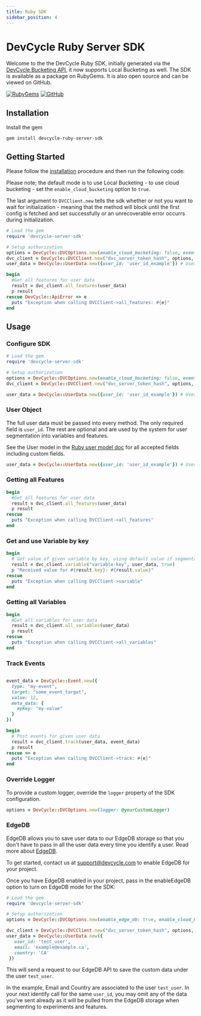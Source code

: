 ```yaml
---
title: Ruby SDK
sidebar_position: 4
---
```


# DevCycle Ruby Server SDK

Welcome to the the DevCycle Ruby SDK, initially generated via the [DevCycle Bucketing API](/bucketing-api/#tag/devcycle), it now supports Local Bucketing as well.
The SDK is available as a package on RubyGems. It is also open source and can be viewed on GitHub.

[![RubyGems](https://badgen.net/rubygems/v/devcycle-ruby-server-sdk/latest)](https://rubygems.org/gems/devcycle-ruby-server-sdk)
[![GitHub](https://img.shields.io/github/stars/devcyclehq/ruby-server-sdk.svg?style=social&label=Star&maxAge=2592000)](https://github.com/DevCycleHQ/ruby-server-sdk)

## Installation

Install the gem

`gem install devcycle-ruby-server-sdk`

## Getting Started

Please follow the [installation](#installation) procedure and then run the following code:

Please note; the default mode is to use Local Bucketing - to use cloud bucketing - set the `enable_cloud_bucketing` option to `true`.

The last argument to `DVCClient.new` tells the sdk whether or not you want to wait for initialization - meaning that the method will block
until the first config is fetched and set successfully or an unrecoverable error occurrs during initialization.

```ruby
# Load the gem
require 'devcycle-server-sdk'

# Setup authorization
options = DevCycle::DVCOptions.new(enable_cloud_bucketing: false, event_flush_interval_ms: 1000, config_polling_interval_ms: 1000)
dvc_client = DevCycle::DVCClient.new("dvc_server_token_hash", options, true)
user_data = DevCycle::UserData.new({user_id: 'user_id_example'}) # UserData | 

begin
  #Get all features for user data
  result = dvc_client.all_features(user_data)
  p result
rescue DevCycle::ApiError => e
  puts "Exception when calling DVCClient->all_features: #{e}"
end

```

## Usage

### Configure SDK
```ruby
# Load the gem
require 'devcycle-server-sdk'

# Setup authorization
options = DevCycle::DVCOptions.new(enable_cloud_bucketing: false, event_flush_interval_ms: 1000, config_polling_interval_ms: 1000)
dvc_client = DevCycle::DVCClient.new("dvc_server_token_hash", options, true)

user_data = DevCycle::UserData.new({user_id: 'user_id_example'}) # UserData | 
```
### User Object

The full user data must be passed into every method. The only required field is `user_id`. 
The rest are optional and are used by the system for user segmentation into variables and features.

See the User model in the [Ruby user model doc](https://github.com/DevCycleHQ/ruby-server-sdk/blob/main/lib/devcycle-ruby-server-sdk/models/user_data.rb) for all accepted fields including custom fields.

```ruby
user_data = DevCycle::UserData.new({user_id: 'user_id_example'}) # UserData | 
```

### Getting all Features
```ruby
begin
  #Get all features for user data
  result = dvc_client.all_features(user_data)
  p result
rescue
  puts "Exception when calling DVCClient->all_features"
end
```

### Get and use Variable by key
```ruby
begin
  # Get value of given variable by key, using default value if segmentation is not passed or variable does not exit
  result = dvc_client.variable("variable-key", user_data, true)
  p "Received value for #{result.key}: #{result.value}"
rescue
  puts "Exception when calling DVCClient->variable"
end
```

### Getting all Variables
```ruby
begin
  #Get all variables for user data
  result = dvc_client.all_variables(user_data)
  p result
rescue
  puts "Exception when calling DVCClient->all_variables"
end
```

### Track Events
```ruby

event_data = DevCycle::Event.new({
  type: "my-event",
  target: "some_event_target",
  value: 12,
  meta_data: {
    myKey: "my-value"
  }
})

begin
  # Post events for given user data
  result = dvc_client.track(user_data, event_data)
  p result
rescue => e
  puts "Exception when calling DVCClient->track: #{e}"
end
```

### Override Logger
To provide a custom logger, override the `logger` property of the SDK configuration.
```ruby
options = DevCycle::DVCOptions.new(logger: @yourCustomLogger)

```

### EdgeDB

EdgeDB allows you to save user data to our EdgeDB storage so that you don't have to pass in all the user data every time you identify a user. Read more about [EdgeDB](/docs/home/feature-management/edgedb/what-is-edgedb).

To get started, contact us at support@devcycle.com to enable EdgeDB for your project.

Once you have EdgeDB enabled in your project, pass in the enableEdgeDB option to turn on EdgeDB mode for the SDK:

```ruby
# Load the gem
require 'devcycle-server-sdk'

# Setup authorization
options = DevCycle::DVCOptions.new(enable_edge_db: true, enable_cloud_bucketing: true)

dvc_client = DevCycle::DVCClient.new("dvc_server_token_hash", options, true)
user_data = DevCycle::UserData.new({
   user_id: 'test_user',
   email: 'example@example.ca',
   country: 'CA'
 })
```

This will send a request to our EdgeDB API to save the custom data under the user `test_user`.

In the example, Email and Country are associated to the user `test_user`. 
In your next identify call for the same `user_id`, you may omit any of the data you've sent already as it will be pulled
from the EdgeDB storage when segmenting to experiments and features.
